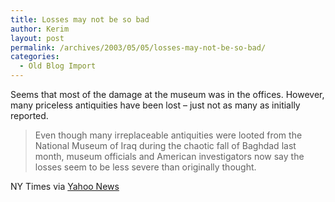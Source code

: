 ```yaml
---
title: Losses may not be so bad
author: Kerim
layout: post
permalink: /archives/2003/05/05/losses-may-not-be-so-bad/
categories:
  - Old Blog Import
---
```

Seems that most of the damage at the museum was in the offices. However, many priceless antiquities have been lost &#8211; just not as many as initially reported. 


>   Even though many irreplaceable antiquities were looted from the National Museum of Iraq during the chaotic fall of Baghdad last month, museum officials and American investigators now say the losses seem to be less severe than originally thought.


NY Times via <a href="http://story.news.yahoo.com/news?tmpl=story&#38;cid=68&ncid=68&e=18&u=/nyt/20030501/ts_nyt/loss_estimates_are_cut_on_iraqi_artifacts__but_questions_remain" onclick="_gaq.push(['_trackEvent', 'outbound-article', 'http://story.news.yahoo.com/news?tmpl=story&cid=68&ncid=68&e=18&u=/nyt/20030501/ts_nyt/loss_estimates_are_cut_on_iraqi_artifacts__but_questions_remain', 'Yahoo News']);" >Yahoo News</a>

